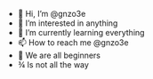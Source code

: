 - 👋 Hi, I’m @gnzo3e
- 👀 I’m interested in anything
- 🌱 I’m currently learning everything 
- 📫 How to reach me @gnzo3e
- 🔰 We are all beginners
- ¾ Is not all the way 

<!---
gnzo3e/Welcome is a ✨ special ✨ repository because its `README.md` (this file) appears on your GitHub profile.
You can click the Preview link to take a look at your changes.
--->
